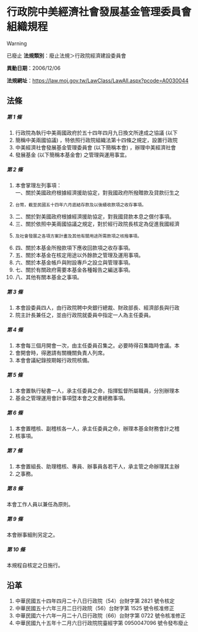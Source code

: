 # 行政院中美經濟社會發展基金管理委員會組織規程


> [!WARNING]
> 已廢止
**法規類別**：廢止法規＞行政院經濟建設委員會

**異動日期**：2006/12/06  

**法規網址**：https://law.moj.gov.tw/LawClass/LawAll.aspx?pcode=A0030044



## 法條
##### 第 1 條
1. 行政院為執行中美兩國政府於五十四年四月九日換文所達成之協議 (以下
1. 簡稱中美兩國協議) ，特依照行政院組織法第十四條之規定，設置行政院
1. 中美經濟社會發展基金管理委員會 (以下簡稱本會) ，辦理中美經濟社會
1. 發展基金 (以下簡稱本基金會) 之管理與運用事宜。

##### 第 2 條
1. 本會掌理左列事項：  
一、關於美國政府根據經濟援助協定，對我國政府所撥贈款及貸款衍生之
1.     台幣，截至民國五十四年六月底結存款及以後續收款項之收存事項。
1. 二、關於對美國政府根據經濟援助協定，對我國貸款本息之償付事項。
1. 三、關於依照中美兩國協議之規定，對於經行政院長核定為促進我國經濟
1.     及社會發展之各項方案計畫及其他有關用途所需款項之核撥事項。
1. 四、關於本基金所撥款項下應收回款項之收存事項。
1. 五、關於本基金在核定用途以外餘款之管理及運用事項。
1. 六、關於本基金帳戶與附設專戶之設立與管理事項。
1. 七、關於有關政府需要本基金各種報告之編送事項。
1. 八、其他有關本基金之事項。

##### 第 3 條
1. 本會設委員四人，由行政院聘中央銀行總裁、財政部長、經濟部長與行政
1. 院主計長兼任之，並由行政院就委員中指定一人為主任委員。

##### 第 4 條
1. 本會每三個月開會一次，由主任委員召集之。必要時得召集臨時會議。本
1. 會開會時，得邀請有關機關負責人列席。
1. 本會會議紀錄按期報行政院核備。

##### 第 5 條
1. 本會置執行秘書一人，承主任委員之命，指揮監督所屬職員，分別辦理本
1. 基金之管理運用會計事項暨本會之文書總務事項。

##### 第 6 條
1. 本會置稽核、副稽核各一人，承主任委員之命，辦理本基金財務會計之稽
1. 核事項。

##### 第 7 條
1. 本會置組長、助理稽核、專員、辦事員各若干人，承主管之命辦理其主辦
1. 之事務。

##### 第 8 條
本會工作人員以兼任為原則。

##### 第 9 條
本會辦事細則另定之。

##### 第 10 條
本規程自核定之日施行。

## 沿革
1. 中華民國五十四年四月二十八日行政院（54）台財字第 2821 號令核定
1. 中華民國五十六年三月二日行政院（56）台財字第 1525 號令核准修正
1. 中華民國六十六年一月二十八日行政院（66）台財字第 0722 號令核准修正
1. 中華民國九十五年十二月六日行政院院臺經字第 0950047096 號令發布廢止
